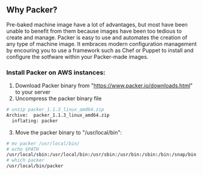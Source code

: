 ## Why Packer?
Pre-baked machine image have a lot of advantages, but most have been unable to benefit from them because images have been too tedious to create and manage. Packer is easy to use and automates the creation of any type of machine image. It embraces modern configuration management by encouring you to use a framework such as Chef or Puppet to install and configure the sotfware within your Packer-made images. 

### Install Packer on AWS instances:
1. Download Packer binary from "https://www.packer.io/downloads.html" to your server
2. Uncompress the packer binary file
```bash
# unzip packer_1.1.3_linux_amd64.zip
Archive:  packer_1.1.3_linux_amd64.zip
  inflating: packer
``` 
3. Move the packer binary to "/usr/local/bin":
```bash
# mv packer /usr/local/bin/
# echo $PATH
/usr/local/sbin:/usr/local/bin:/usr/sbin:/usr/bin:/sbin:/bin:/snap/bin
# which packer
/usr/local/bin/packer
```